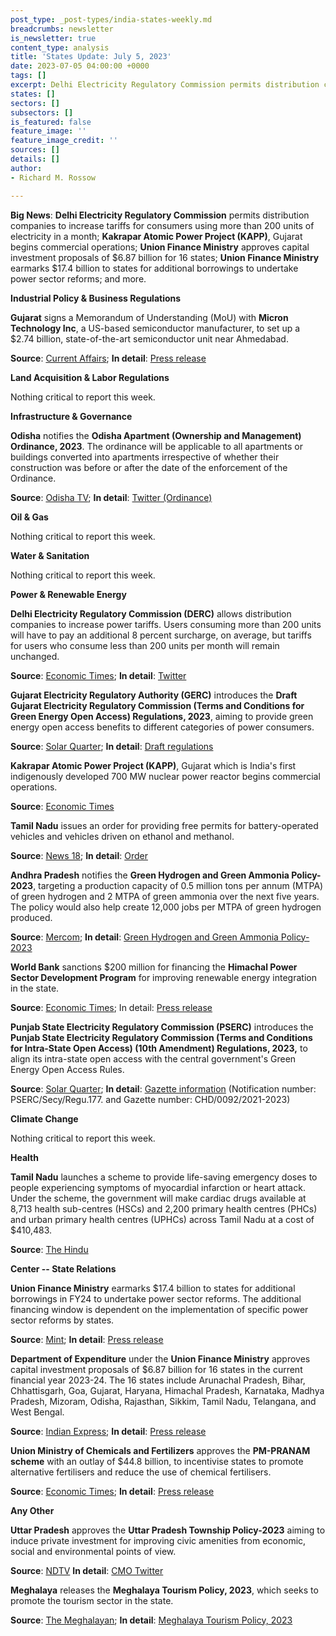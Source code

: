 ```yaml
---
post_type: _post-types/india-states-weekly.md
breadcrumbs: newsletter
is_newsletter: true
content_type: analysis
title: 'States Update: July 5, 2023'
date: 2023-07-05 04:00:00 +0000
tags: []
excerpt: Delhi Electricity Regulatory Commission permits distribution companies to increase tariffs for consumers using more than 200 units of electricity in a month; Kakrapar Atomic Power Project (KAPP), Gujarat begins commercial operations; Union Finance Ministry approves capital investment proposals of $6.87 billion for 16 states; Union Finance Ministry earmarks $17.4 billion to states for additional borrowings to undertake power sector reforms; and more.
states: []
sectors: []
subsectors: []
is_featured: false
feature_image: ''
feature_image_credit: ''
sources: []
details: []
author:
- Richard M. Rossow

---
```

**Big News**: **Delhi Electricity Regulatory Commission** permits distribution companies to increase tariffs for consumers using more than 200 units of electricity in a month; **Kakrapar Atomic Power Project (KAPP)**, Gujarat begins commercial operations; **Union Finance Ministry** approves capital investment proposals of $6.87 billion for 16 states; **Union Finance Ministry** earmarks $17.4 billion to states for additional borrowings to undertake power sector reforms; and more.

**Industrial Policy & Business Regulations**  

**Gujarat** signs a Memorandum of Understanding (MoU) with **Micron Technology Inc**, a US-based semiconductor manufacturer, to set up a $2.74 billion, state-of-the-art semiconductor unit near Ahmedabad.

**Source**: [Current Affairs](https://currentaffairs.adda247.com/micron-gujarat-govt-ink-deal-to-set-up-semiconductor-plant/); **In detail**: [Press release](https://cmogujarat.gov.in/en/latest-news/signing-of-mou-with-us-chip-maker-micron-in-the-presence-of-cm-union-minister-at-gandhinagar/)

**Land Acquisition & Labor Regulations**  

Nothing critical to report this week.

**Infrastructure & Governance**  

**Odisha** notifies the **Odisha Apartment (Ownership and Management) Ordinance, 2023**. The ordinance will be applicable to all apartments or buildings converted into apartments irrespective of whether their construction was before or after the date of the enforcement of the Ordinance.

**Source**: [Odisha TV](https://odishatv.in/news/odisha/odisha-notifies-apartment-ownership-and-management-ordinance--208424); **In detail**: [Twitter (Ordinance)](https://twitter.com/bpradhanodisha/status/1675215532713463808?s=20)

**Oil & Gas**  

Nothing critical to report this week.  

**Water & Sanitation**  

Nothing critical to report this week.  

**Power & Renewable Energy**  

**Delhi Electricity Regulatory Commission (DERC)** allows distribution companies to increase power tariffs. Users consuming more than 200 units will have to pay an additional 8 percent surcharge, on average, but tariffs for users who consume less than 200 units per month will remain unchanged.

**Source**: [Economic Times](https://energy.economictimes.indiatimes.com/news/power/delhi-power-tariff-hike-users-consuming-over-200-units-of-electricity-have-to-pay-8-surcharge/101283838); **In detail**: [Twitter](https://twitter.com/AtishiAAP/status/1673343201632038912?s=20)

**Gujarat Electricity Regulatory Authority (GERC)** introduces the **Draft Gujarat Electricity Regulatory Commission (Terms and Conditions for Green Energy Open Access) Regulations, 2023**, aiming to provide green energy open access benefits to different categories of power consumers.

**Source**: [Solar Quarter](https://solarquarter.com/2023/06/27/gujarat-electricity-regulatory-authority-proposes-draft-regulations-for-green-energy-open-access/); **In detail**: [Draft regulations](https://gercin.org/wp-content/uploads/2023/06/Final-Draft-regulationsGEOA-Regulations-2023-dated-23.06.pdf)

**Kakrapar Atomic Power Project (KAPP)**, Gujarat which is India's first indigenously developed 700 MW nuclear power reactor begins commercial operations.

**Source**: [Economic Times](https://energy.economictimes.indiatimes.com/news/power/indias-first-domestically-built-700-mw-nuclear-reactor-starts-commercial-operations-in-gujarat/101407239)

**Tamil Nadu** issues an order for providing free permits for battery-operated vehicles and vehicles driven on ethanol and methanol.

**Source**: [News 18](https://www.news18.com/auto/tamil-nadu-govt-amends-rules-for-evs-and-green-fuel-vehicles-does-away-with-permit-fee-8220727.html); **In detail**: [Order](https://tnswp.com/DIGIGOV/StaticAttachment?AttachmentFileName=/pdf/poli_noti/Battery-GO.pdf)

**Andhra Pradesh** notifies the **Green Hydrogen and Green Ammonia Policy-2023**, targeting a production capacity of 0.5 million tons per annum (MTPA) of green hydrogen and 2 MTPA of green ammonia over the next five years. The policy would also help create 12,000 jobs per MTPA of green hydrogen produced.

**Source**: [Mercom](https://www.mercomindia.com/andhra-pradesh-green-hydrogen-green-ammonia-policy); **In detail**: [Green Hydrogen and Green Ammonia Policy-2023](https://www.nredcap.in/PDFs/2023/GO_Ms_No_14_Dt_20_06_2023.pdf)

**World Bank** sanctions $200 million for financing the **Himachal Power Sector Development Program** for improving renewable energy integration in the state.

**Source**: [Economic Times](https://energy.economictimes.indiatimes.com/news/power/world-bank-to-provide-usd-200-mn-for-power-sector-reforms-in-himachal/101352338); In detail: [Press release](https://www.worldbank.org/en/news/press-release/2023/06/27/-india-world-bank-approves-200-million-to-increase-renewable-energy-penetration-in-himachal-pradesh)

**Punjab State Electricity Regulatory Commission (PSERC)** introduces the **Punjab State Electricity Regulatory Commission (Terms and Conditions for Intra-State Open Access) (10th Amendment) Regulations, 2023,** to align its intra-state open access with the central government's Green Energy Open Access Rules.

**Source**: [Solar Quarter](https://solarquarter.com/2023/06/28/punjab-state-electricity-regulatory-commission-amends-intra-state-open-access-regulations-to-promote-green-energy-adoption/); **In detail**: [Gazette information](https://dsa.punjab.gov.in/EGazette/finalreport) (Notification number: PSERC/Secy/Regu.177. and Gazette number: CHD/0092/2021-2023)

**Climate Change**

Nothing critical to report this week.

**Health**   

**Tamil Nadu** launches a scheme to provide life-saving emergency doses to people experiencing symptoms of myocardial infarction or heart attack. Under the scheme, the government will make cardiac drugs available at 8,713 health sub-centres (HSCs) and 2,200 primary health centres (PHCs) and urban primary health centres (UPHCs) across Tamil Nadu at a cost of $410,483.

**Source**: [The Hindu](https://www.thehindu.com/news/national/tamil-nadu/tn-launches-scheme-providing-life-saving-cardiac-drugs-through-more-than-10000-primary-level-health-facilities/article67015389.ece)

**Center -- State Relations**  

**Union Finance Ministry** earmarks $17.4 billion to states for additional borrowings in FY24 to undertake power sector reforms. The additional financing window is dependent on the implementation of specific power sector reforms by states.

**Source**: [Mint](https://www.livemint.com/news/india/finance-ministry-allocates-1-43-trillion-for-power-sector-reforms-in-fy24-12-states-to-receive-additional-borrowings-11687972113228.html); **In detail**: [Press release](https://pib.gov.in/PressReleseDetail.aspx?PRID=1935826)

**Department of Expenditure** under the **Union Finance Ministry** approves capital investment proposals of $6.87 billion for 16 states in the current financial year 2023-24. The 16 states include Arunachal Pradesh, Bihar, Chhattisgarh, Goa, Gujarat, Haryana, Himachal Pradesh, Karnataka, Madhya Pradesh, Mizoram, Odisha, Rajasthan, Sikkim, Tamil Nadu, Telangana, and West Bengal.

**Source**: [Indian Express](https://indianexpress.com/article/business/economy/centre-approves-rs-56415-crore-to-16-states-for-capital-investment/); **In detail**: [Press release](https://pib.gov.in/PressReleaseIframePage.aspx?PRID=1935378)

**Union Ministry of Chemicals and Fertilizers** approves the **PM-PRANAM scheme** with an outlay of $44.8 billion, to incentivise states to promote alternative fertilisers and reduce the use of chemical fertilisers.

**Source**: [Economic Times](https://energy.economictimes.indiatimes.com/news/oil-and-gas/govt-approves-pm-pranam-to-boost-balanced-use-of-fertilisers-rs-3-68-lakh-cr-urea-subsidy/101364279); **In detail**: [Press release](https://pib.gov.in/PressReleaseIframePage.aspx?PRID=1935896)

**Any Other**

**Uttar Pradesh** approves the **Uttar Pradesh Township Policy-2023** aiming to induce private investment for improving civic amenities from economic, social and environmental points of view.

**Source**: [NDTV](https://www.ndtv.com/india-news/uttar-pradesh-township-policy-2023-approved-by-up-cabinet-4160310) **In detail**: [CMO Twitter](https://twitter.com/myogioffice/status/1674235793286782976?s=20)

**Meghalaya** releases the **Meghalaya Tourism Policy, 2023**, which seeks to promote the tourism sector in the state.

**Source**: [The Meghalayan](https://themeghalayan.com/govt-releases-meghalaya-tourism-policy/); **In detail**: [Meghalaya Tourism Policy, 2023](https://www.meghalayatourism.in/wp-content/uploads/2023/03/Meghalaya-Tourism-Policy-2023.pdf)
